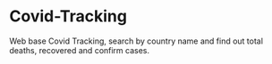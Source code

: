 # Covid-Tracking
Web base Covid Tracking, search by country name and find out total deaths, recovered and confirm cases.
